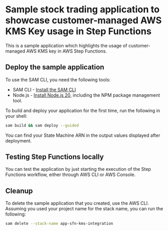 # Sample stock trading application to showcase customer-managed AWS KMS Key usage in Step Functions

This is a sample application which highlights the usage of customer-managed AWS KMS key in AWS Step Functions.

## Deploy the sample application

To use the SAM CLI, you need the following tools:

* SAM CLI - [Install the SAM CLI](https://docs.aws.amazon.com/serverless-application-model/latest/developerguide/serverless-sam-cli-install.html)
* Node.js - [Install Node.js 20](https://nodejs.org/en/), including the NPM package management tool.

To build and deploy your application for the first time, run the following in your shell:

```bash
sam build && sam deploy --guided
```

You can find your State Machine ARN in the output values displayed after deployment.

## Testing Step Functions locally
You can test the application by just starting the execution of the Step Functions workflow, either through AWS CLI or AWS Console.

## Cleanup

To delete the sample application that you created, use the AWS CLI. Assuming you used your project name for the stack name, you can run the following:

```bash
sam delete --stack-name app-sfn-kms-integration
```
